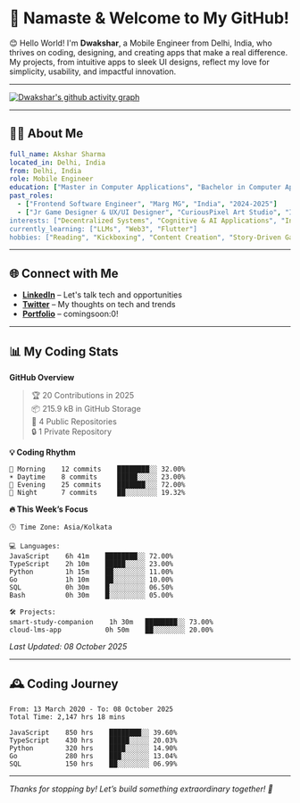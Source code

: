 # 🙏 Namaste & Welcome to My GitHub! 

😊 Hello World! I'm **Dwakshar**, a Mobile Engineer from Delhi, India, who thrives on coding, designing, and creating apps that make a real difference. My projects, from intuitive apps to sleek UI designs, reflect my love for simplicity, usability, and impactful innovation.

---

[![Dwakshar's github activity graph](https://github-readme-activity-graph.vercel.app/graph?username=dwakshar&theme=github-dark-dimmed)](https://github.com/ashutosh00710/github-readme-activity-graph)

---
## 🧑‍💻 About Me

```yaml
full_name: Akshar Sharma
located_in: Delhi, India
from: Delhi, India
role: Mobile Engineer 
education: ["Master in Computer Applications", "Bachelor in Computer Applications"]
past_roles:
  - ["Frontend Software Engineer", "Marg MG", "India", "2024-2025"]
  - ["Jr Game Designer & UX/UI Designer", "CuriousPixel Art Studio", "India" ,Fully Remote", "2023-2024"]
interests: ["Decentralized Systems", "Cognitive & AI Applications", "Interaction Design", "Product Engineering", "Generative Interfaces", "Human-AI Collaboration", "Path Tracing"]
currently_learning: ["LLMs", "Web3", "Flutter"]
hobbies: ["Reading", "Kickboxing", "Content Creation", "Story-Driven Gaming", "Cinema"]
```

---

## 🌐 Connect with Me

- **[LinkedIn](https://www.linkedin.com/in/dwakshar/)** – Let's talk tech and opportunities
- **[Twitter](https://x.com/dwakshar)** – My thoughts on tech and trends
- **[Portfolio](https://www.youtube.com/watch?v=CsliQD7TvhI)** – comingsoon:0!

---

## 📊 My Coding Stats 

<!--START_SECTION:waka-->
**GitHub Overview**

> 🏆 20 Contributions in 2025  
> 📦 215.9 kB in GitHub Storage  
> 📜 4 Public Repositories  
> 🔒 1 Private Repository  

**💡 Coding Rhythm**

```text
🌅 Morning    12 commits    ████████░░ 32.00%
☀️ Daytime    8 commits     █████░░░░░ 23.00%
🌙 Evening    25 commits    ███████░░░ 72.00%
🌌 Night      7 commits     ██░░░░░░░░ 19.32%
```

**🔥 This Week’s Focus**

```text
🕒 Time Zone: Asia/Kolkata

💻 Languages:
JavaScript    6h 41m    ████████░░ 72.00%
TypeScript    2h 10m    █████░░░░░ 23.00%
Python        1h 15m    ██░░░░░░░░ 11.00%
Go            1h 10m    ██░░░░░░░░ 10.00%
SQL           0h 30m    █░░░░░░░░░ 06.50%
Bash          0h 30m    █░░░░░░░░░ 05.00%

🛠️ Projects:
smart-study-companion    1h 30m   ████████░░ 73.00%
cloud-lms-app           0h 50m    ██░░░░░░░░ 20.00%
```

*Last Updated: 08 October 2025*
<!--END_SECTION:waka-->

---

## 🕰️ Coding Journey

<!--START_SECTION:waka-simple-->
```text
From: 13 March 2020 - To: 08 October 2025
Total Time: 2,147 hrs 18 mins

JavaScript    850 hrs    ████████░░ 39.60%
TypeScript    430 hrs    █████░░░░░ 20.03%
Python        320 hrs    ████░░░░░░ 14.90%
Go            280 hrs    ███░░░░░░░ 13.04%
SQL           150 hrs    ██░░░░░░░░ 06.99%
```
<!--END_SECTION:waka-simple-->

---

*Thanks for stopping by! Let’s build something extraordinary together! 🚀*
